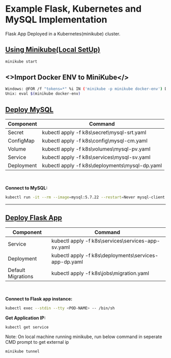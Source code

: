 # Example Flask, Kubernetes and MySQL Implementation

Flask App Deployed in a Kubernetes(minikube) cluster.

## <u>Using Minikube(Local SetUp)</u>

```bash
minikube start
```

## <>Import Docker ENV to MiniKube</>

```bash
Windows: @FOR /f "tokens=*" %i IN ('minikube -p minikube docker-env') DO @%i 
Unix: eval $(minikube docker-env)
```

## <u>Deploy MySQL</u>

Component | Command
------------ | -------------
Secret | kubectl apply -f k8s\secret\mysql-srt.yaml
ConfigMap | kubectl apply -f k8s\config\mysql-cm.yaml
Volume | kubectl apply -f k8s\volumes\mysql-pv.yaml
Service | kubectl apply -f k8s\services\mysql-sv.yaml
Deployment | kubectl apply -f k8s\deployments\mysql-dp.yaml

<br/>

**Connect to MySQL:**

```bash
kubectl run -it --rm --image=mysql:5.7.22 --restart=Never mysql-client -- mysql -h db -proot
```

---

## <u>Deploy Flask App</u>

Component | Command
------------ | -------------
Service | kubectl apply -f k8s\services\services-app-sv.yaml
Deployment | kubectl apply -f k8s\deployments\services-app-dp.yaml
Default Migrations | kubectl apply -f k8s\jobs\migration.yaml

<br/>

**Connect to Flask app instance:**

```bash
kubectl exec --stdin --tty <POD-NAME> -- /bin/sh
```

**Get Application IP:**

```bash
kubectl get service
```

Note: On local machine running minikube, run below command in seperate CMD prompt to get external ip

```bash
minikube tunnel
```
